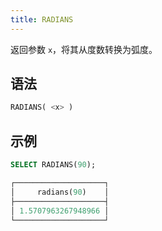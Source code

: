 ```yaml
---
title: RADIANS
---
```


返回参数 `x`，将其从度数转换为弧度。

## 语法

```sql
RADIANS( <x> )
```

## 示例

```sql
SELECT RADIANS(90);

┌────────────────────┐
│     radians(90)    │
├────────────────────┤
│ 1.5707963267948966 │
└────────────────────┘
```